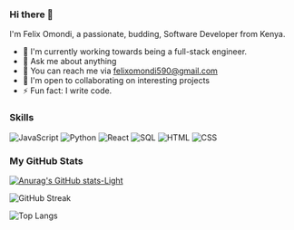### Hi there 👋

I'm Felix Omondi, a passionate, budding, Software Developer from Kenya. 

- 🚀 I'm currently working towards being a full-stack engineer.
- 💬 Ask me about anything
- 📧 You can reach me via felixomondi590@gmail.com
- 🤝 I'm open to collaborating on interesting projects
- ⚡ Fun fact: I write code.

### Skills

![JavaScript](https://img.shields.io/badge/-JavaScript-yellow?logo=javascript&logoColor=white&style=for-the-badge)
![Python](https://img.shields.io/badge/-Python-blue?logo=python&logoColor=white&style=for-the-badge)
![React](https://img.shields.io/badge/-React-blue?logo=react&logoColor=white&style=for-the-badge)
![SQL](https://img.shields.io/badge/-SQL-blue?logo=sql&logoColor=white&style=for-the-badge)
![HTML](https://img.shields.io/badge/-HTML-orange?logo=html5&logoColor=white&style=for-the-badge)
![CSS](https://img.shields.io/badge/-CSS-blue?logo=css3&logoColor=white&style=for-the-badge)


### My GitHub Stats

[![Anurag's GitHub stats-Light](https://github-readme-stats.vercel.app/api?username=Felix-svg&show_icons=true&theme=default#gh-light-mode-only)](https://github.com/anuraghazra/github-readme-stats)

![GitHub Streak](https://github-readme-streak-stats.herokuapp.com/?user=Felix-svg)

![Top Langs](https://github-readme-stats.vercel.app/api/top-langs/?username=Felix-svg&layout=compact)





